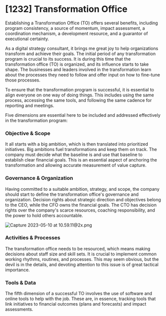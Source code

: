 # [1232] Transformation Office

Establishing a Transformation Office (TO) offers several benefits, including program consistency, a source of momentum, impact assessment, a coordination mechanism, a development resource, and a guarantor of executional certainty.

As a digital strategy consultant, it brings me great joy to help organizations transform and achieve their goals. The initial period of any transformation program is crucial to its success. It is during this time that the transformation office (TO) is organized, and its influence starts to take shape. The businesses and leaders involved in the transformation learn about the processes they need to follow and offer input on how to fine-tune those processes.

To ensure that the transformation program is successful, it is essential to align everyone on one way of doing things. This includes using the same process, accessing the same tools, and following the same cadence for reporting and meetings.

Five dimensions are essential here to be included and addressed effectively in the transformation program:

### Objective & Scope

It all starts with a big ambition, which is then translated into prioritized initiatives. Big ambitions fuel transformations and keep them on track. The company must decide what the baseline is and use that baseline to establish clear financial goals. This is an essential aspect of anchoring the transformation and allowing accurate measurement of value capture.

### Governance & Organization

Having committed to a suitable ambition, strategy, and scope, the company should start to define the transformation office's governance and organization. Decision rights about strategic direction and objectives belong to the CEO, while the CFO owns the financial goals. The CTO has decision rights over the company's scarce resources, coaching responsibility, and the power to hold others accountable.

![Capture 2023-05-10 at 10.59.11@2x.png](%5B1232%5D%20Transformation%20Office.assets/Capture%202023-05-10%20at%2010.59.11@2x.png)

### Activities & Processes

The transformation office needs to be resourced, which means making decisions about staff size and skill sets. It is crucial to implement common working rhythms, routines, and processes. This may seem obvious, but the devil is in the details, and devoting attention to this issue is of great tactical importance.

### Tools & Data

The fifth dimension of a successful TO involves the use of software and online tools to help with the job. These are, in essence, tracking tools that link initiatives to financial outcomes (plans and forecasts) and impact assessments.

